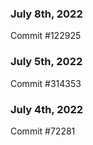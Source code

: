### July 8th, 2022

Commit #122925

### July 5th, 2022

Commit #314353


### July 4th, 2022

Commit #72281
